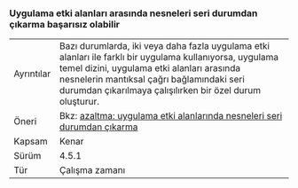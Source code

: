 ### <a name="deserialization-of-objects-across-appdomains-can-fail"></a>Uygulama etki alanları arasında nesneleri seri durumdan çıkarma başarısız olabilir

|   |   |
|---|---|
|Ayrıntılar|Bazı durumlarda, iki veya daha fazla uygulama etki alanları ile farklı bir uygulama kullanıyorsa, uygulama temel dizini, uygulama etki alanları arasında nesnelerin mantıksal çağrı bağlamındaki seri durumdan çıkarılmaya çalışılırken bir özel durum oluşturur.|
|Öneri|Bkz: [azaltma: uygulama etki alanlarında nesneleri seri durumdan çıkarma](~/docs/framework/migration-guide/mitigation-deserialization-of-objects-across-app-domains.md)|
|Kapsam|Kenar|
|Sürüm|4.5.1|
|Tür|Çalışma zamanı|

